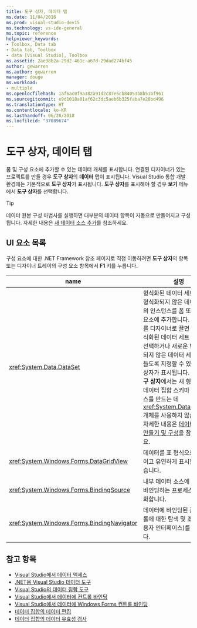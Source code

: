 ```yaml
---
title: 도구 상자, 데이터 탭
ms.date: 11/04/2016
ms.prod: visual-studio-dev15
ms.technology: vs-ide-general
ms.topic: reference
helpviewer_keywords:
- Toolbox, Data tab
- Data tab, Toolbox
- data [Visual Studio], Toolbox
ms.assetid: 2ae38b2a-29d2-461c-a67d-29dad274bf45
author: gewarren
ms.author: gewarren
manager: douge
ms.workload:
- multiple
ms.openlocfilehash: 1af6ac0f9a382a91d2c87e5cb84053b8b51bf961
ms.sourcegitcommit: e9d1018a01af62c3dc5aeb6b325faba7e20bd496
ms.translationtype: HT
ms.contentlocale: ko-KR
ms.lasthandoff: 06/28/2018
ms.locfileid: "37089674"
---
```

# <a name="toolbox-data-tab"></a>도구 상자, 데이터 탭

폼 및 구성 요소에 추가할 수 있는 데이터 개체를 표시합니다. 연결된 디자이너가 있는 프로젝트를 만들 경우 **도구 상자**의 **데이터** 탭이 표시됩니다. Visual Studio 통합 개발 환경에는 기본적으로 **도구 상자**가 표시됩니다. **도구 상자**를 표시해야 할 경우 **보기** 메뉴에서 **도구 상자**를 선택합니다.

> [!TIP]
> 데이터 원본 구성 마법사를 실행하면 대부분의 데이터 항목이 자동으로 만들어지고 구성됩니다. 자세한 내용은 [새 데이터 소스 추가](../../data-tools/add-new-data-sources.md)를 참조하세요.

## <a name="ui-element-list"></a>UI 요소 목록

구성 요소에 대한 .NET Framework 참조 페이지로 직접 이동하려면 **도구 상자**의 항목 또는 디자이너 트레이의 구성 요소 항목에서 **F1** 키를 누릅니다.

|name|설명|
|----------|-----------------|
|<xref:System.Data.DataSet>|형식화된 데이터 세트 또는 형식화되지 않은 데이터 세트의 인스턴스를 폼 또는 구성 요소에 추가합니다. 이 개체를 디자이너로 끌면 기존 형식화된 데이터 세트 클래스를 선택하거나 새로운 빈 형식화되지 않은 데이터 세트를 만들도록 지정할 수 있는 대화 상자가 표시됩니다. **참고:** **도구 상자**에서는 새 형식화된 데이터 집합 스키마 및 클래스를 만드는 데 <xref:System.Data.DataSet> 개체를 사용하지 않습니다. 자세한 내용은 [데이터 세트 만들기 및 구성](../../data-tools/create-and-configure-datasets-in-visual-studio.md)을 참조하세요.|
|<xref:System.Windows.Forms.DataGridView>|데이터를 표 형식으로 효과적이고 유연하게 표시할 수 있습니다.|
|<xref:System.Windows.Forms.BindingSource>|내부 데이터 소스에 컨트롤을 바인딩하는 프로세스를 간소화합니다.|
|<xref:System.Windows.Forms.BindingNavigator>|데이터에 바인딩된 폼의 컨트롤에 대한 탐색 및 조작 UI(사용자 인터페이스)를 나타냅니다.|

## <a name="see-also"></a>참고 항목

- [Visual Studio에서 데이터 액세스](../../data-tools/accessing-data-in-visual-studio.md)
- [.NET용 Visual Studio 데이터 도구](../../data-tools/visual-studio-data-tools-for-dotnet.md)
- [Visual Studio의 데이터 집합 도구](../../data-tools/dataset-tools-in-visual-studio.md)
- [Visual Studio에서 데이터에 컨트롤 바인딩](../../data-tools/bind-controls-to-data-in-visual-studio.md)
- [Visual Studio에서 데이터에 Windows Forms 컨트롤 바인딩](../../data-tools/bind-windows-forms-controls-to-data-in-visual-studio.md)
- [데이터 집합의 데이터 편집](../../data-tools/edit-data-in-datasets.md)
- [데이터 집합의 데이터 유효성 검사](../../data-tools/validate-data-in-datasets.md)